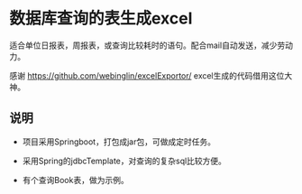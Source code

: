 # 数据库查询的表生成excel

适合单位日报表，周报表，或查询比较耗时的语句。配合mail自动发送，减少劳动力。

感谢 https://github.com/webinglin/excelExportor/  excel生成的代码借用这位大神。

## 说明

- 项目采用Springboot，打包成jar包，可做成定时任务。

- 采用Spring的jdbcTemplate，对查询的复杂sql比较方便。

- 有个查询Book表，做为示例。